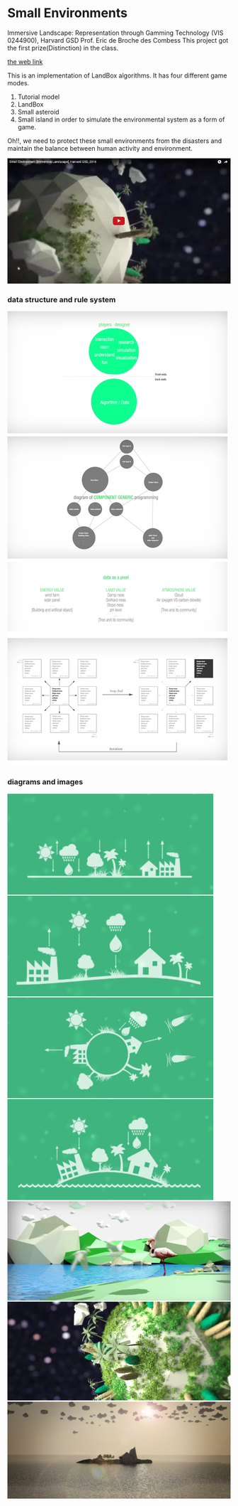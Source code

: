 # Small Environments
Immersive Landscape: Representation through Gamming Technology (VIS 0244900), Harvard GSD
Prof. Eric de Broche des Combess
This project got the first prize(Distinction) in the class.

[the web link](http://www.njstudio.co.kr/main/project/2016_SmallEnvironments/2016_SmallEnvironments.html)

This is an implementation of LandBox algorithms. It has four different game modes. 
1. Tutorial model
2. LandBox
3. Small asteroid
4. Small island
in order to simulate the environmental system as a form of game.

Oh!!, we need to protect these small environments from the disasters and maintain the balance between human activity and environment.

[![YouTube ](/img/img_01.png)](https://www.youtube.com/watch?v=pBFWZeBfGiA) 

### data structure and rule system
![Alt text](/img/g_03.jpg?raw=true "img")

### diagrams and images
![Alt text](/img/g_01.jpg?raw=true "img")
![Alt text](/img/g_02.jpg?raw=true "img")





